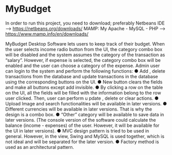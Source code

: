 # MyBudget

In order to run this project, you need to download;
      preferably Netbeans IDE --> https://netbeans.org/downloads/
      MAMP: My Apache - MySQL - PHP --> https://www.mamp.info/en/downloads/
      
      
MyBudget   Desktop   Software   lets   users   to   keep   track   of   their   budget.   When   the   user   selects   income radio   button   from   the   UI,      the   category   combo   box   will   be   disabled   and   the   system   assumes   the category   of   the   transaction   as   “salary”.   However,   if   expense   is   selected,   the   category   combo   box will   be   enabled   and   the   user   can   choose   a   category   of   the   expense.
   Admin   user   can   login   to   the   system   and   perform   the   following   functions:
● Add ,    delete    transactions   from   the   database   and    update    transactions   in   the
database   using   the   corresponding   buttons   on   the   UI.
● New    button   clears   the   fields   and   make   all   buttons   except    add    invisible.
● By   clicking   a   row   on   the    table    on   the   UI,   all   the   fields   will   be   filled   with   the
information   belong   to   the   row   user   clicked.   Then,   user   can   perform  u   pdate ,    delete
or    clear    actions.
● Upload   Image   and   search   functionalities   will   be   available   in   later   versions.
● Different   currencies   will   be   available   in   later   versions.   That   is   why   the   design   is   a
combo   box.
● “Other”   category   will   be   available   to   save   data   in   later   versions.
(The   console   version   of   the   software   could   calculate   the   balance   (income   -   expenses)   of   the   user. However,   it   will   be   available   for   the   UI   in   later   versions).
● MVC   design   pattern   is   tried   to   be   used   in   general.   However,   in   the   view,   Swing   and MySQL   is   used   together,   which   is   not   ideal   and   will   be   separated   for   the   later   version.
● Factory   method   is   used   as   an   architectural   pattern.
